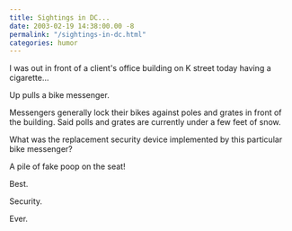 ```yaml
---
title: Sightings in DC...
date: 2003-02-19 14:38:00.00 -8
permalink: "/sightings-in-dc.html"
categories: humor
---
```

I was out in front of a client's office building on K street today having a cigarette…

Up pulls a bike messenger.

Messengers generally lock their bikes against poles and grates in front of the building. Said polls and grates are currently under a few feet of snow.

What was the replacement security device implemented by this particular bike messenger?

A pile of fake poop on the seat!

Best.

Security.

Ever.

